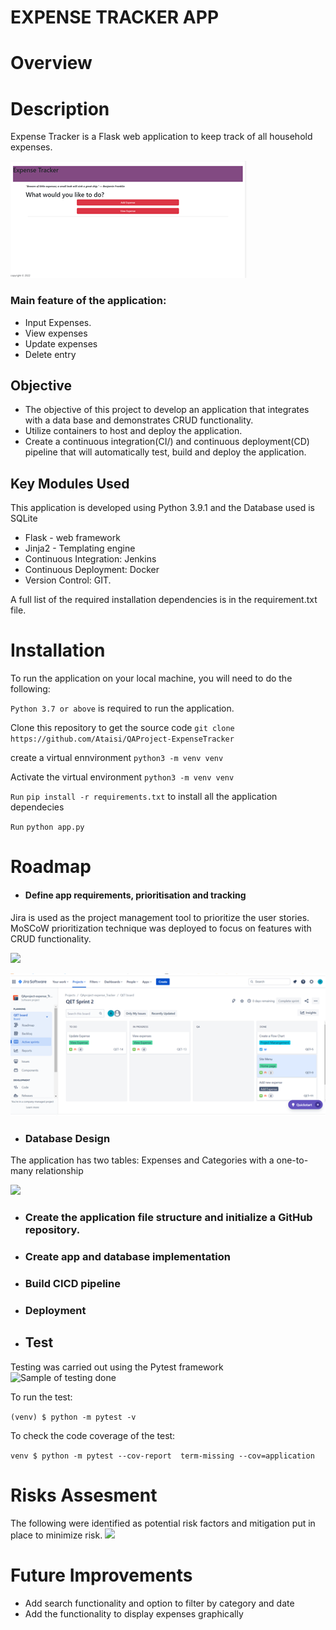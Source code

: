 # EXPENSE TRACKER APP

# Overview


# Description
Expense Tracker is a Flask web application to keep track of all household expenses.  

![](https://github.com/Ataisi/QAProject-ExpenseTracker/blob/main/application/static/images/home.png)


### Main feature of the application:
- Input Expenses.
- View expenses 
- Update expenses
- Delete entry


## Objective
- The objective of this project to develop an application that integrates with a data base and demonstrates CRUD functionality. 
- Utilize containers to host and deploy the application.
- Create a continuous integration(CI/) and continuous deployment(CD) pipeline that will automatically test, build and deploy the application.

## Key Modules Used
This application is developed using Python 3.9.1 and the Database used is SQLite
- Flask - web framework
- Jinja2 - Templating engine
- Continuous Integration: Jenkins
- Continuous Deployment: Docker 
- Version Control: GIT.

A full list of the required installation dependencies is in the requirement.txt file.




# Installation
To run the application on your local machine, you will need to do the following:

`Python 3.7 or above` is required to run the application.

Clone this repository to get the source code
`git clone https://github.com/Ataisi/QAProject-ExpenseTracker`


create a virtual ennvironment
`python3 -m venv venv`

Activate the virtual environment
`python3 -m venv venv`

`Run`
`pip install -r requirements.txt` to install  all the application dependecies

`Run` 
`python app.py`

# Roadmap
- #### Define app requirements, prioritisation and tracking 
Jira is used as the project management tool to prioritize the user stories. MoSCoW prioritization technique was deployed to focus on features with CRUD functionality.

![](https://user-images.githubusercontent.com/82120833/194843902-a29d3748-45d9-40a4-a5ca-d1352383c209.png)


![](https://github.com/Ataisi/QAProject-ExpenseTracker/blob/main/application/static/images/Picture3.png)


- ### Database Design

The application has two tables: Expenses and Categories with a one-to-many relationship

![](https://user-images.githubusercontent.com/82120833/195162334-7a729b5b-5a2c-4ed8-9011-689321fbc26e.jpeg)



- ###  Create the application file structure and initialize a GitHub repository.

- ### Create  app and database implementation

- ### Build CICD pipeline 

- ###  Deployment

- ## Test
Testing was carried out using the Pytest framework
![Sample of testing done](https://user-images.githubusercontent.com/82120833/195158649-2c823df6-e66e-432b-959c-fc5c32f890f8.png)

To run the test:

`(venv) $ python -m pytest -v`

To check the code coverage of the test:

`venv $ python -m pytest --cov-report  term-missing --cov=application`




# Risks Assesment
The following were identified as potential risk factors and  mitigation put in place to minimize risk.
![](https://user-images.githubusercontent.com/82120833/195163988-9b4fc702-d4c1-4318-827f-8046905fb77a.png)






# Future Improvements
- Add search functionality and option to filter by category and date
- Add the functionality to display expenses graphically





